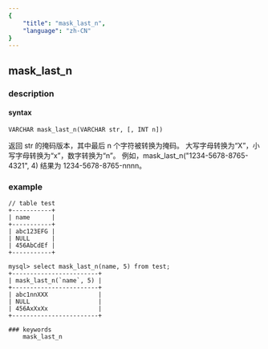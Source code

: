 ```yaml
---
{
    "title": "mask_last_n",
    "language": "zh-CN"
}
---
```


<!-- 
Licensed to the Apache Software Foundation (ASF) under one
or more contributor license agreements.  See the NOTICE file
distributed with this work for additional information
regarding copyright ownership.  The ASF licenses this file
to you under the Apache License, Version 2.0 (the
"License"); you may not use this file except in compliance
with the License.  You may obtain a copy of the License at

  http://www.apache.org/licenses/LICENSE-2.0

Unless required by applicable law or agreed to in writing,
software distributed under the License is distributed on an
"AS IS" BASIS, WITHOUT WARRANTIES OR CONDITIONS OF ANY
KIND, either express or implied.  See the License for the
specific language governing permissions and limitations
under the License.
-->

## mask_last_n
### description
#### syntax

`VARCHAR mask_last_n(VARCHAR str, [, INT n])`

返回 str 的掩码版本，其中最后 n 个字符被转换为掩码。 大写字母转换为“X”，小写字母转换为“x”，数字转换为“n”。 例如，mask_last_n("1234-5678-8765-4321", 4) 结果为 1234-5678-8765-nnnn。

### example

```
// table test
+-----------+
| name      |
+-----------+
| abc123EFG |
| NULL      |
| 456AbCdEf |
+-----------+

mysql> select mask_last_n(name, 5) from test;
+------------------------+
| mask_last_n(`name`, 5) |
+------------------------+
| abc1nnXXX              |
| NULL                   |
| 456AxXxXx              |
+------------------------+

### keywords
    mask_last_n
